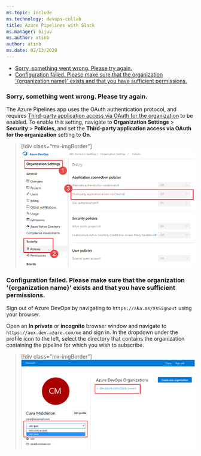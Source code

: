 ```yaml
---
ms.topic: include
ms.technology: devops-collab
title: Azure Pipelines with Slack
ms.manager: bijuv
ms.author: atinb
author: atinb
ms.date: 02/13/2020
---
```


* [Sorry, something went wrong. Please try again.](#sorry-something-went-wrong-please-try-again)
* [Configuration failed. Please make sure that the organization '{organization name}' exists and that you have sufficient permissions.](#configuration-failed-please-make-sure-that-the-organization-organization-name-exists-and-that-you-have-sufficient-permissions)

### Sorry, something went wrong. Please try again.

The Azure Pipelines app uses the OAuth authentication protocol, and requires [Third-party application access via OAuth for the organization](../../../organizations/accounts/change-application-access-policies.md) to be enabled. To enable this setting, navigate to **Organization Settings** > **Security** > **Policies**, and set the **Third-party application access via OAuth for the organization** setting to **On**.

> [!div class="mx-imgBorder"]
> ![Enable the Third-party application access via OAuth for the organization setting](../media/troubleshooting/third-party-app-consent.png)

### Configuration failed. Please make sure that the organization '{organization name}' exists and that you have sufficient permissions.

Sign out of Azure DevOps by navigating to `https://aka.ms/VsSignout` using your browser.

Open an **In private** or **incognito** browser window and navigate to `https://aex.dev.azure.com/me` and sign in. In the dropdown under the profile icon to the left, select the directory that contains the organization containing the pipeline for which you wish to subscribe.

> [!div class="mx-imgBorder"]
> ![Select the directory that contains the organization that contains the pipeline](../media/troubleshooting/profile-page.png)